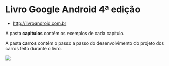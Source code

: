# Livro Google Android 4ª edição

* http://livroandroid.com.br

A pasta <b>capitulos</b> contém os exemplos de cada capítulo.

A pasta <b>carros</b> contém o passo a passo do desenvolvimento do projeto dos carros feito durante o livro.

<img src="http://livroandroid.com.br/imgs/livro_android.png" />

